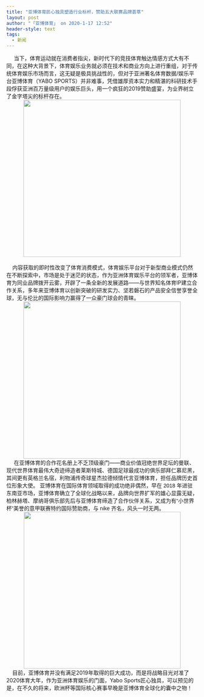 ```yaml
---
title: "亚博体育匠心独具塑造行业标杆，赞助五大联赛品牌荟萃"
layout: post
author: "「亚博体育」 on 2020-1-17 12:52"
header-style: text
tags:
  - 新闻
---
```


<head></head>
<body>
 <div align="left"> 
  <font face="&amp;quot">&nbsp; &nbsp;&nbsp;&nbsp;当下，体育运动就在消费者指尖，新时代下的竞技体育触达情感方式大有不同，在这种大背景下，体育娱乐业务就必须在技术和商业方向上进行重组，对于传统体育娱乐市场而言，这无疑是极具挑战性的，但对于亚洲著名体育数据/娱乐平台亚博体育（YABO SPORTS）并非难事，凭借雄厚资本实力和精湛的科研技术手段俘获亚洲百万量级用户的娱乐巨头，用一个疯狂的2019赞助盛宴，为业界树立了金字塔尖的标杆存在。</font> 
 </div> 
 <div align="center"> 
  <ignore_js_op> 
   <img aid="1327685" src="https://bbs.boniu123.cc/data/attachment/forum/202001/16/160138vwsx0txgd0a399hg.png" zoomfile="data/attachment/forum/202001/16/160138vwsx0txgd0a399hg.png" file="data/attachment/forum/202001/16/160138vwsx0txgd0a399hg.png" width="414" inpost="1"> 
   <div class="tip tip_4 aimg_tip" id="aimg_1327685_menu" style="position: absolute; display: none" disautofocus="true"> 
    <div class="xs0"> 
     <p><strong>1.png</strong> <em class="xg1">(202.87 KB, 下载次数: 0)</em></p> 
     <p> <a href="forum.php?mod=attachment&amp;aid=MTMyNzY4NXw5MDdhM2IwOXwxNTc5MzE3ODA2fDB8NTUyNTI5&amp;nothumb=yes" target="_blank">下载附件</a> &nbsp;<a href="javascript:;" onclick="showWindow(this.id, this.getAttribute('url'), 'get', 0);" id="savephoto_1327685" url="home.php?mod=spacecp&amp;ac=album&amp;op=saveforumphoto&amp;aid=1327685&amp;handlekey=savephoto_1327685">保存到相册</a> </p> 
     <p class="xg1 y"><span title="2020-1-16 16:01">前天&nbsp;16:01</span> 上传</p> 
    </div> 
    <div class="tip_horn"></div> 
   </div> 
  </ignore_js_op> 
 </div> 
 <div align="left"> 
  <font face="&amp;quot">&nbsp; &nbsp;&nbsp; &nbsp;&nbsp; &nbsp;&nbsp; &nbsp;&nbsp; &nbsp;&nbsp; &nbsp;&nbsp; &nbsp;&nbsp; &nbsp;&nbsp; &nbsp;&nbsp; &nbsp;</font> 
 </div> 
 <div align="left"> 
  <font face="&amp;quot">&nbsp; &nbsp; 内容获取的即时性改变了体育消费模式，体育娱乐平台对于新型商业模式仍然在不断探索中，市场是处于迷茫的状态，作为亚洲体育娱乐平台的领军者，亚博体育为同业品牌拨开云雾，开辟了一条全新的发展道路——与世界知名体育IP建立合作关系，多年来亚博体育以创新突破的研发实力、坚若磐石的产品安全信誉享誉全球，无与伦比的国际影响力赢得了一众豪门球会的青睐。</font> 
 </div> 
 <div align="center"> 
  <ignore_js_op> 
   <img aid="1327686" src="https://bbs.boniu123.cc/data/attachment/forum/202001/16/160151b4uzj4ozmpxm48jc.png" zoomfile="data/attachment/forum/202001/16/160151b4uzj4ozmpxm48jc.png" file="data/attachment/forum/202001/16/160151b4uzj4ozmpxm48jc.png" width="414" inpost="1"> 
   <div class="tip tip_4 aimg_tip" id="aimg_1327686_menu" style="position: absolute; display: none" disautofocus="true"> 
    <div class="xs0"> 
     <p><strong>2.png</strong> <em class="xg1">(208.3 KB, 下载次数: 0)</em></p> 
     <p> <a href="forum.php?mod=attachment&amp;aid=MTMyNzY4NnwxZDNmYzIxZnwxNTc5MzE3ODA2fDB8NTUyNTI5&amp;nothumb=yes" target="_blank">下载附件</a> &nbsp;<a href="javascript:;" onclick="showWindow(this.id, this.getAttribute('url'), 'get', 0);" id="savephoto_1327686" url="home.php?mod=spacecp&amp;ac=album&amp;op=saveforumphoto&amp;aid=1327686&amp;handlekey=savephoto_1327686">保存到相册</a> </p> 
     <p class="xg1 y"><span title="2020-1-16 16:01">前天&nbsp;16:01</span> 上传</p> 
    </div> 
    <div class="tip_horn"></div> 
   </div> 
  </ignore_js_op> 
 </div> 
 <div align="left"> 
  <font face="&amp;quot"> </font> 
 </div> 
 <div align="left"> 
  <font face="&amp;quot">&nbsp; &nbsp;&nbsp;&nbsp;在亚博体育的合作花名册上不乏顶级豪门——商业价值冠绝世界足坛的曼联、现代世界体育最伟大奇迹缔造者莱斯特城、德国足球最成功的俱乐部拜仁慕尼黑，其间更有英格兰名宿，利物浦传奇球星杰拉德倾情代言亚博体育，担任品牌历史首位形象大使。</font> 
  <font face="微软雅黑, sans-serif">亚博体育在国际体育领域取得的成功绝非偶然，早在</font> 
  <font face="微软雅黑, sans-serif">2018</font> 
  <font face="微软雅黑, sans-serif">年进驻东南亚市场，亚博体育确立了全球化战略以来，品牌向世界扩军的雄心显露无疑，柏林赫塔、摩纳哥俱乐部先后与亚博体育缔造了合作伙伴关系，又成为有“小世界杯”美誉的意甲联赛特约国际赞助商，与</font> 
  <font face="微软雅黑, sans-serif">nike</font> 
  <font face="微软雅黑, sans-serif">齐名，风头一时无两。</font> 
 </div> 
 <div align="center"> 
  <ignore_js_op> 
   <img aid="1327687" src="https://bbs.boniu123.cc/data/attachment/forum/202001/16/160206vs2x22dozdso1qo9.png" zoomfile="data/attachment/forum/202001/16/160206vs2x22dozdso1qo9.png" file="data/attachment/forum/202001/16/160206vs2x22dozdso1qo9.png" width="413" inpost="1"> 
   <div class="tip tip_4 aimg_tip" id="aimg_1327687_menu" style="position: absolute; display: none" disautofocus="true"> 
    <div class="xs0"> 
     <p><strong>3.png</strong> <em class="xg1">(161.39 KB, 下载次数: 0)</em></p> 
     <p> <a href="forum.php?mod=attachment&amp;aid=MTMyNzY4N3xmMjVhYWY0ZXwxNTc5MzE3ODA2fDB8NTUyNTI5&amp;nothumb=yes" target="_blank">下载附件</a> &nbsp;<a href="javascript:;" onclick="showWindow(this.id, this.getAttribute('url'), 'get', 0);" id="savephoto_1327687" url="home.php?mod=spacecp&amp;ac=album&amp;op=saveforumphoto&amp;aid=1327687&amp;handlekey=savephoto_1327687">保存到相册</a> </p> 
     <p class="xg1 y"><span title="2020-1-16 16:02">前天&nbsp;16:02</span> 上传</p> 
    </div> 
    <div class="tip_horn"></div> 
   </div> 
  </ignore_js_op> 
 </div> 
 <div align="left"> 
  <font face="&amp;quot">&nbsp; &nbsp; 目前，亚博体育并没有满足2019年取得的巨大成功，而是将战略目光对准了2020体育大年，作为亚洲体育娱乐的门面，Yabo Sports匠心独具，可以预见的是，在不久的将来，欧洲杯等国际核心赛事早晚是亚博体育全球化的囊中之物！</font> 
 </div>
 <br>
</body>


